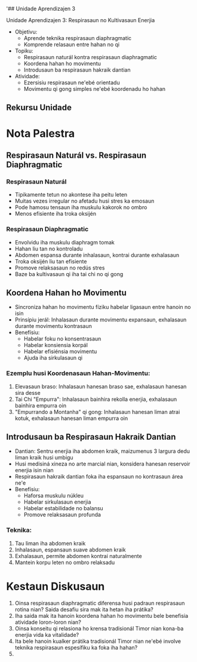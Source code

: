 '## Unidade Aprendizajen 3

Unidade Aprendizajen 3: Respirasaun no Kultivasaun Enerjia
- Objetivu:
  * Aprende teknika respirasaun diaphragmatic
  * Komprende relasaun entre hahan no qi
- Topiku:
  * Respirasaun naturál kontra respirasaun diaphragmatic
  * Koordena hahan ho movimentu
  * Introdusaun ba respirasaun hakraik dantian
- Atividade:
  * Ezersisiu respirasaun ne'ebé orientadu
  * Movimentu qi gong simples ne'ebé koordenadu ho hahan

## Rekursu Unidade

# Nota Palestra

## Respirasaun Naturál vs. Respirasaun Diaphragmatic

### Respirasaun Naturál
- Tipikamente tetun no akontese iha peitu leten
- Muitas vezes irregular no afetadu husi stres ka emosaun
- Pode hamosu tensaun iha muskulu kakorok no ombro
- Menos efisiente iha troka oksijén

### Respirasaun Diaphragmatic
- Envolvidu iha muskulu diaphragm tomak
- Hahan liu tan no kontroladu
- Abdomen espansa durante inhalasaun, kontrai durante exhalasaun
- Troka oksijén liu tan efisiente
- Promove relaksasaun no redús stres
- Baze ba kultivasaun qi iha tai chi no qi gong

## Koordena Hahan ho Movimentu

- Sincroniza hahan ho movimentu fíziku habelar ligasaun entre hanoin no isin
- Prinsípiu jerál: Inhalasaun durante movimentu expansaun, exhalasaun durante movimentu kontrasaun
- Benefísiu:
  * Habelar foku no konsentrasaun
  * Habelar konsiensia korpál
  * Habelar efisiénsia movimentu
  * Ajuda iha sirkulasaun qi

### Ezemplu husi Koordenasaun Hahan-Movimentu:
1. Elevasaun braso: Inhalasaun hanesan braso sae, exhalasaun hanesan sira desse
2. Tai Chi "Empurra": Inhalasaun bainhira rekolla enerjia, exhalasaun bainhira empurra oin
3. "Empurrando a Montanha" qi gong: Inhalasaun hanesan liman atrai kotuk, exhalasaun hanesan liman empurra oin

## Introdusaun ba Respirasaun Hakraik Dantian

- Dantian: Sentru enerjia iha abdomen kraik, maizumenus 3 largura dedu liman kraik husi umbigu
- Husi medisiná xineza no arte marcial nian, konsidera hanesan reservoir enerjia isin nian
- Respirasaun hakraik dantian foka iha espansaun no kontrasaun área ne'e
- Benefísiu:
  * Haforsa muskulu núkleu
  * Habelar sirkulasaun enerjia
  * Habelar estabilidade no balansu
  * Promove relaksasaun profunda

### Teknika:
1. Tau liman iha abdomen kraik
2. Inhalasaun, espansaun suave abdomen kraik
3. Exhalasaun, permite abdomen kontrai naturalmente
4. Mantein korpu leten no ombro relaksadu

# Kestaun Diskusaun

1. Oinsa respirasaun diaphragmatic diferensa husi padraun respirasaun rotina nian? Saida desafiu sira mak ita hetan iha prátika?
2. Iha saida mak ita hanoin koordena hahan ho movimentu bele benefisia atividade loron-loron nian?
3. Oinsa konseitu qi relasiona ho krensa tradisionál Timor nian kona-ba enerjia vida ka vitalidade?
4. Ita bele hanoin kualker prátika tradisionál Timor nian ne'ebé involve teknika respirasaun espesífiku ka foka iha hahan?
5.